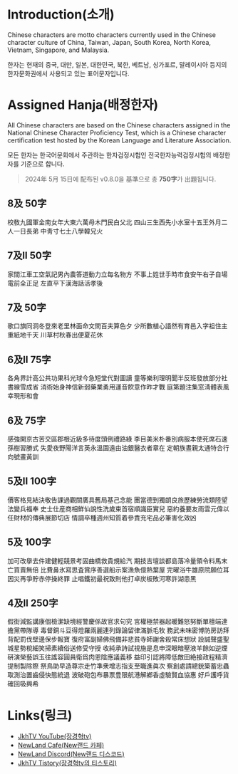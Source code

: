 # **Introduction(소개)**

Chinese characters are motto characters currently used in the Chinese character culture of China, Taiwan, Japan, South Korea, North Korea, Vietnam, Singapore, and Malaysia.

한자는 현재의 중국, 대만, 일본, 대한민국, 북한, 베트남, 싱가포르, 말레이시아 등지의 한자문화권에서 사용되고 있는 표어문자입니다.

# **Assigned Hanja(배정한자)**

All Chinese characters are based on the Chinese characters assigned in the National Chinese Character Proficiency Test, which is a Chinese character certification test hosted by the Korean Language and Literature Association.

모든 한자는 한국어문회에서 주관하는 한자검정시험인 전국한자능력검정시험의 배정한자를 기준으로 합니다.

> 2024年 5月 15日에 配布된 v0.8.0을 基準으로 총 **750字**가 出題됩니다.

## 8及 50字

校敎九國軍金南女年大東六萬母木門民白父北
四山三生西先小水室十五王外月二人一日長弟
中靑寸七土八學韓兄火

## 7及II 50字

家間江車工空氣記男內農答道動力立每名物方
不事上姓世手時市食安午右子自場電前全正足
左直平下漢海話活孝後

## 7及 50字

歌口旗同洞冬登來老里林面命文問百夫算色夕
少所數植心語然有育邑入字祖住主重紙地千天
川草村秋春出便夏花休

## 6及II 75字

各角界計高公共功果科光球今急短堂代對圖讀
童等樂利理明聞半反班發放部分社書線雪成省
消術始身神信新弱藥業勇用運音飮意作昨才戰
庭第題注集窓淸體表風幸現形和會

## 6及 75字

感強開京古苦交區郡根近級多待度頭例禮路綠
李目美米朴番別病服本使死席石速孫樹習勝式
失愛夜野陽洋言英永溫園遠由油銀醫衣者章在
定朝族晝親太通特合行向號畫黃訓

## 5及II 100字

價客格見結決敬告課過觀關廣具舊局基己念能
團當德到獨朗良旅歷練勞流類陸望法變兵福奉
史士仕産商相鮮仙說性洗歲束首宿順識臣實兒
惡約養要友雨雲元偉以任財材的傳典展節切店
情調卒種週州知質着參責充宅品必筆害化效凶

## 5及 100字

加可改擧去件建健輕競景考固曲橋救貴規給汽
期技吉壇談都島落冷量領令料馬末亡買賣無倍
比費鼻氷寫思査賞序善選船示案漁魚億熱葉屋
完曜浴牛雄原院願位耳因災再爭貯赤停操終罪
止唱鐵初最祝致則他打卓炭板敗河寒許湖患黑

## 4及II 250字

假街減監講康個檢潔缺境經警慶係故官求句究
宮權極禁器起暖難怒努斷單檀端達擔黨帶隊導
毒督銅斗豆得燈羅兩麗連列錄論留律滿脈毛牧
務武未味密博防房訪拜背配罰伐壁邊保步報寶
復府富副婦佛飛備非悲貧寺師謝舍殺常床想狀
設誠聲盛聖城星勢稅細笑掃素續俗送修受守授
收純承詩試視施是息申深眼暗壓液羊餘如逆煙
硏演榮藝誤玉往謠容圓員衛爲肉恩陰應議義移
益印引認將障低敵田絶接政程精濟提制製除際
祭鳥助早造尊宗走竹準衆增志指支至職進眞次
察創處請總銃築蓄忠蟲取測治置齒侵快態統退
波破砲包布暴票豊限航港解鄕香虛驗賢血協惠
好戶護呼貨確回吸興希

# **Links(링크)**

* [JkhTV YouTube(장경혁tv)](https://www.youtube.com/@NewLand2019-JkhTV)
* [NewLand Cafe(New랜드 카페)](https://cafe.naver.com/2019newland)
* [NewLand Discord(New랜드 디스코드)](https://discord.gg/2J646MaZGA)
* [JkhTV Tistory(장경혁tv의 티스토리)](https://jkhtv.tistory.com)
